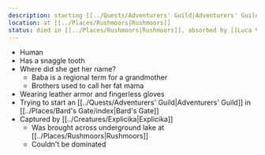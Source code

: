 ```yaml
---
description: starting [[../Quests/Adventurers' Guild|Adventurers' Guild]]
location: at [[../Places/Rushmoors|Rushmoors]]
status: died in [[../Places/Rushmoors|Rushmoors]], absorbed by [[Luca Votsk|Luca Votsk]]
---
```

- Human
- Has a snaggle tooth
- Where did she get her name?
	- Baba is a regional term for a grandmother
	- Brothers used to call her fat mama
- Wearing leather armor and fingerless gloves
- Trying to start an [[../Quests/Adventurers' Guild|Adventurers' Guild]] in [[../Places/Bard's Gate/index|Bard's Gate]]
- Captured by [[../Creatures/Explicika|Explicika]]
	- Was brought across underground lake at [[../Places/Rushmoors|Rushmoors]]
	- Couldn't be dominated
